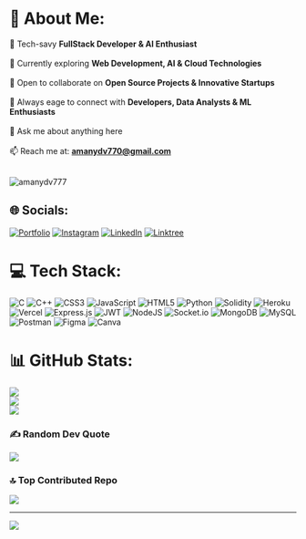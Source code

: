 # 💫 About Me:
🔭 Tech-savy **FullStack Developer & AI Enthusiast** <br><br>
🌱 Currently exploring **Web Development, AI & Cloud Technologies** <br><br>
👯 Open to collaborate on **Open Source Projects & Innovative Startups** <br><br>
🤝 Always eage to connect with **Developers, Data Analysts & ML Enthusiasts** <br><br>
💬 Ask me about anything here <br><br>
📫 Reach me at: **amanydv770@gmail.com** <br><br>

<p align="left">
  <img src="https://camo.githubusercontent.com/8bf6f6d78abc81fcf9c49f10649423e73ea44bc248e83aaae8759d401c829a84/68747470733a2f2f70687973696373677572756b756c2e66696c65732e776f726470726573732e636f6d2f323031392f30322f6368617261637465722d312e676966" alt="amanydv777" />
</p>

## 🌐 Socials:
[![Portfolio](https://img.shields.io/badge/Portfolio-000000?style=for-the-badge&logo=vercel&logoColor=white)]([https://your-portfolio-link.com](https://my-portfolio-aman-yadavs-projects-00cd62a8.vercel.app/))
[![Instagram](https://img.shields.io/badge/Instagram-%23E4405F.svg?logo=Instagram&logoColor=white)]([https://instagram.com/amanydv777](https://www.instagram.com/aman.ydv20/)) 
[![LinkedIn](https://img.shields.io/badge/LinkedIn-%230077B5.svg?logo=linkedin&logoColor=white)]([https://linkedin.com/in/amanydv777](https://www.linkedin.com/in/aman-yadav-a01367283/)) 
[![Linktree](https://img.shields.io/badge/Linktree-39E09B?logo=linktree&logoColor=white)](https://linktr.ee/amanydv770)

# 💻 Tech Stack:
![C](https://img.shields.io/badge/c-%2300599C.svg?style=for-the-badge&logo=c&logoColor=white) 
![C++](https://img.shields.io/badge/c++-%2300599C.svg?style=for-the-badge&logo=c%2B%2B&logoColor=white) 
![CSS3](https://img.shields.io/badge/css3-%231572B6.svg?style=for-the-badge&logo=css3&logoColor=white) 
![JavaScript](https://img.shields.io/badge/javascript-%23323330.svg?style=for-the-badge&logo=javascript&logoColor=%23F7DF1E) 
![HTML5](https://img.shields.io/badge/html5-%23E34F26.svg?style=for-the-badge&logo=html5&logoColor=white) 
![Python](https://img.shields.io/badge/python-3670A0?style=for-the-badge&logo=python&logoColor=ffdd54) 
![Solidity](https://img.shields.io/badge/Solidity-%23363636.svg?style=for-the-badge&logo=solidity&logoColor=white) 
![Heroku](https://img.shields.io/badge/heroku-%23430098.svg?style=for-the-badge&logo=heroku&logoColor=white) 
![Vercel](https://img.shields.io/badge/vercel-%23000000.svg?style=for-the-badge&logo=vercel&logoColor=white) 
![Express.js](https://img.shields.io/badge/express.js-%23404d59.svg?style=for-the-badge&logo=express&logoColor=%2361DAFB) 
![JWT](https://img.shields.io/badge/JWT-black?style=for-the-badge&logo=JSON%20web%20tokens) 
![NodeJS](https://img.shields.io/badge/node.js-6DA55F?style=for-the-badge&logo=node.js&logoColor=white) 
![Socket.io](https://img.shields.io/badge/Socket.io-black?style=for-the-badge&logo=socket.io&badgeColor=010101) 
![MongoDB](https://img.shields.io/badge/MongoDB-%234ea94b.svg?style=for-the-badge&logo=mongodb&logoColor=white) 
![MySQL](https://img.shields.io/badge/mysql-%2300f.svg?style=for-the-badge&logo=mysql&logoColor=white) 
![Postman](https://img.shields.io/badge/Postman-FF6C37?style=for-the-badge&logo=postman&logoColor=white) 
![Figma](https://img.shields.io/badge/figma-%23F24E1E.svg?style=for-the-badge&logo=figma&logoColor=white) 
![Canva](https://img.shields.io/badge/Canva-%2300C4CC.svg?style=for-the-badge&logo=Canva&logoColor=white) 

# 📊 GitHub Stats:
![](https://github-readme-stats.vercel.app/api?username=amanydv777&theme=dark&hide_border=false&include_all_commits=true&count_private=true)<br/>
![](https://github-readme-streak-stats.herokuapp.com/?user=amanydv777&theme=dark&hide_border=false)<br/>
![](https://github-readme-stats.vercel.app/api/top-langs/?username=amanydv777&theme=dark&hide_border=false&include_all_commits=true&count_private=true&layout=compact)

### ✍️ Random Dev Quote
![](https://quotes-github-readme.vercel.app/api?type=horizontal&theme=radical)

### 🔝 Top Contributed Repo
![](https://github-contributor-stats.vercel.app/api?username=amanydv777&limit=5&theme=dark&combine_all_yearly_contributions=true)

---
[![](https://visitcount.itsvg.in/api?id=amanydv777&icon=0&color=0)](https://visitcount.itsvg.in)

